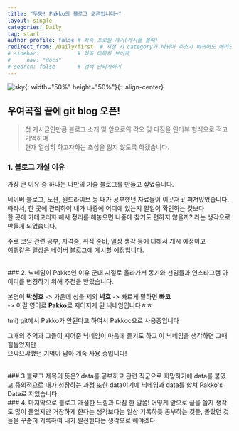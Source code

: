 ```yaml
---
title: "두둥! Pakko의 블로그 오픈입니다~"
layout: single
categories: Daily
tag: start
author_profile: false # 좌측 프로필 제거(게시물 볼때)
redirect_from: /Daily/first  # 지정 시 category가 바뀌어 주소가 바뀌어도 에러안뜨고 들어와짐
# sidebar:            # 좌측 대목차 보이게
#     nav: "docs"
# search: false       # 검색 안되게하기
---
```


![sky]({{site.url}}/images/2024-05-15-first/sky.jpg){: width="50%" height="50%"}{: .align-center}


## 우여곡절 끝에 git blog 오픈!

> 첫 게시글인만큼 블로그 소개 및 앞으로의 각오 및 다짐을 인터뷰 형식으로 적고 기억하며  
> 현재 열심히 하고자하는 초심을 잃지 않도록 하겠습니다.

### 1. 블로그 개설 이유
가장 큰 이유 중 하나는 나만의 기술 블로그를 만들고 싶었습니다.  

네이버 블로그, 노션, 원드라이브 등 내가 공부했던 자료들이 이곳저곳 퍼져있었습니다.  
따라서, 한 곳에 관리하여 내가 나중에 어디에 있는지 일일이  확인하는 것보다  
한 곳에 카테고리화 해서 정리를 해놓으면 나중에 찾기도 편하지 않을까? 라는 생각으로  
만들게 되었습니다.

주로 코딩 관련 공부, 자격증, 취직 준비, 일상 생각 등에 대해서 게시 예정이고  
여행같은 일상은 네이버 블로그에 게시할 예정입니다.
  
  <br> 
### 2. 닉네임이 Pakko인 이유
군대 시절로 올라가서 동기와 선임들과 인스타그램 아이디를 변경하기 위해 추천을 받았습니다.

본명이 **박성호** -> 가운데 성을 제외 **박호** -> 빠르게 말하면 **빠코**   
-> 이걸 영어로 **Pakko**로 지어지게 된 닉네임입니다ㅎㅎ

tmi) git에서 Pakko가 안된다고 하여서 Pakkoc으로 사용중입니다  

그때의 추억과 그들이 지어준 닉네임이 마음에 들기도 하고 이 닉네임을 생각하면 그때 힘들었지만   
으쌰으쌰했던 기억이 남아 계속 사용 중입니다!
  
  <br> 
### 3 블로그 제목의 뜻은?
data를 공부하고 관련 직군으로 희망하기에 data를 붙였고  
중의적으로 내가 성장하는 과정 또한 data이기에 닉네임과 data를 합쳐 Pakko's Data로 지었습니다.
  
  <br> 
### 4. 마지막으로 블로그 개설한 느낌과 다짐 한 말씀!
어떻게 앞으로 글을 쓸지 생각도 많이 들었지만 거창하게 한다는 생각보다는  
일상 기록하듯 공부하는 것들, 몰랐던 것들을 꾸준히 기록하여 내가 발전한다는 생각으로 해야겠다.
